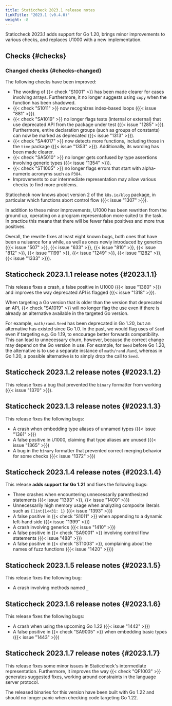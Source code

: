 ```yaml
---
title: Staticcheck 2023.1 release notes
linkTitle: "2023.1 (v0.4.0)"
weight: -8
---
```


Staticcheck 2023.1 adds support for Go 1.20, brings minor improvements to various checks, and replaces U1000
with a new implementation.

## Checks {#checks}

### Changed checks {#checks-changed}

The following checks have been improved:

- The wording of {{< check "S1001" >}} has been made clearer for cases involving arrays. Furthermore, it no longer
  suggests using `copy` when the function has been shadowed.
- {{< check "S1011" >}} now recognizes index-based loops ({{< issue "881" >}}).
- {{< check "SA1019" >}} no longer flags tests (internal or external) that use deprecated API from the package under
  test ({{< issue "1285" >}}). Furthermore, entire declaration groups (such as groups of constants) can now be marked as
  deprecated ({{< issue "1313" >}}).
- {{< check "SA4017" >}} now detects more functions, including those in the `time` package ({{< issue "1353" >}}). 
  Additionally, its wording has been made clearer.
- {{< check "SA5010" >}} no longer gets confused by type assertions involving generic types ({{< issue "1354" >}}).
- {{< check "ST1005" >}} no longer flags errors that start with alpha-numeric acronyms such as `P384`.
- Improvements to our intermediate representation may allow various checks to find more problems.

Staticcheck now knows about version 2 of the `k8s.io/klog` package, in particular which functions abort control flow
({{< issue "1307" >}}).

In addition to these minor improvements, U1000 has been rewritten from the ground up, operating on a
program representation more suited to the task. In practice this means that there will be fewer false positives and more
true positives.

Overall, the rewrite fixes at least eight known bugs, both ones that have been a nuisance for a while,
as well as ones newly introduced by generics
({{< issue "507" >}}, {{< issue "633" >}}, {{< issue "810" >}}, {{< issue "812" >}}, {{< issue "1199" >}}, {{< issue
"1249" >}}, {{< issue "1282" >}}, {{< issue "1333" >}}).

## Staticcheck 2023.1.1 release notes {#2023.1.1}

This release fixes a crash, a false positive in U1000 ({{< issue "1360" >}}) and improves the way deprecated API is
flagged ({{< issue "1318" >}}).

When targeting a Go version that is older than the version that deprecated an API, {{< check "SA1019" >}} will no longer
flag the use even if there is already an alternative available in the targeted Go version.

For example, `math/rand.Seed` has been deprecated in Go 1.20, but an alternative has existed since Go 1.0. In the past,
we would flag uses of `Seed` even if targeting e.g. Go 1.19, to encourage better forwards compatibility. This can lead
to unnecessary churn, however, because the correct change may depend on the Go version in use. For example, for `Seed`
before Go 1.20, the alternative is to use a separate instance of `math/rand.Rand`, whereas in Go 1.20, a possible
alternative is to simply drop the call to `Seed`.

## Staticcheck 2023.1.2 release notes {#2023.1.2}

This release fixes a bug that prevented the `binary` formatter from working ({{< issue "1370" >}}).

## Staticcheck 2023.1.3 release notes {#2023.1.3}

This release fixes the following bugs:

- A crash when embedding type aliases of unnamed types ({{< issue "1361" >}})
- A false positive in U1000, claiming that type aliases are unused ({{< issue "1365" >}})
- A bug in the `binary` formatter that prevented correct merging behavior for some checks ({{< issue "1372" >}})

## Staticcheck 2023.1.4 release notes {#2023.1.4}

This release **adds support for Go 1.21** and fixes the following bugs:

- Three crashes when encountering unnecessarily parenthesized statements ({{< issue "1393" >}}, {{< issue "1400" >}})
- Unnecessarily high memory usage when analyzing composite literals such as `[]int{1<<31: 1}` ({{< issue "1393" >}})
- A false positive in {{< check "S1011" >}} when appending to a dynamic left-hand side ({{< issue "1399" >}})
- A crash involving generics ({{< issue "1410" >}})
- A false positive in {{< check "SA9001" >}} involving control flow statements ({{< issue "488" >}})
- A false positive in {{< check "ST1003" >}}, complaining about the names of fuzz functions ({{< issue "1420" >}}))

## Staticcheck 2023.1.5 release notes {#2023.1.5}

This release fixes the following bug:

- A crash involving methods named `_`

## Staticcheck 2023.1.6 release notes {#2023.1.6}

This release fixes the following bugs:

- A crash when using the upcoming Go 1.22 ({{< issue "1442" >}})
- A false positive in {{< check "SA9005" >}} when embedding basic types ({{< issue "1443" >}})

## Staticcheck 2023.1.7 release notes {#2023.1.7}

This release fixes some minor issues in Staticcheck's intermediate representation. Furthermore, it improves the way {{<
check "QF1003" >}} generates suggested fixes, working around constraints in the language server protocol.

The released binaries for this version have been built with Go 1.22 and should no longer panic when checking code
targeting Go 1.22.
